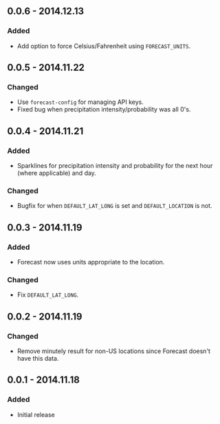 ## 0.0.6 - 2014.12.13
### Added
- Add option to force Celsius/Fahrenheit using `FORECAST_UNITS`.

## 0.0.5 - 2014.11.22
### Changed
- Use `forecast-config` for managing API keys.
- Fixed bug when precipitation intensity/probability was all 0's.

## 0.0.4 - 2014.11.21
### Added
- Sparklines for precipitation intensity and probability for the next hour
  (where applicable) and day.

### Changed
- Bugfix for when `DEFAULT_LAT_LONG` is set and `DEFAULT_LOCATION` is not.

## 0.0.3 - 2014.11.19
### Added
- Forecast now uses units appropriate to the location.

### Changed
- Fix `DEFAULT_LAT_LONG`.

## 0.0.2 - 2014.11.19
### Changed
- Remove minutely result for non-US locations since Forecast doesn't have this
  data.

## 0.0.1 - 2014.11.18
### Added
- Initial release
